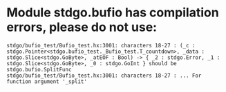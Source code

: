 # Module stdgo.bufio has compilation errors, please do not use:
```
stdgo/bufio_test/Bufio_test.hx:3001: characters 18-27 : (_c : stdgo.Pointer<stdgo.bufio_test._Bufio_test.T_countdown>, _data : stdgo.Slice<stdgo.GoByte>, _atEOF : Bool) -> { _2 : stdgo.Error, _1 : stdgo.Slice<stdgo.GoByte>, _0 : stdgo.GoInt } should be stdgo.bufio.SplitFunc
stdgo/bufio_test/Bufio_test.hx:3001: characters 18-27 : ... For function argument '_split'

```

